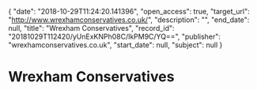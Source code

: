 {
  "date": "2018-10-29T11:24:20.141396", 
  "open_access": true, 
  "target_url": "http://www.wrexhamconservatives.co.uk/", 
  "description": "", 
  "end_date": null, 
  "title": "Wrexham Conservatives", 
  "record_id": "20181029T112420/yUnExKNPh08C/lkPM9C/YQ==", 
  "publisher": "wrexhamconservatives.co.uk", 
  "start_date": null, 
  "subject": null
}

# Wrexham Conservatives

